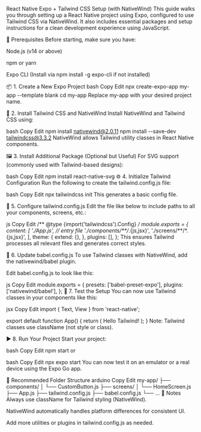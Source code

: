 React Native Expo + Tailwind CSS Setup (with NativeWind)
This guide walks you through setting up a React Native project using Expo, configured to use Tailwind CSS via NativeWind. It also includes essential packages and setup instructions for a clean development experience using JavaScript.

🧰 Prerequisites
Before starting, make sure you have:

Node.js (v14 or above)

npm or yarn

Expo CLI (Install via npm install -g expo-cli if not installed)

📦 1. Create a New Expo Project
bash
Copy
Edit
npx create-expo-app my-app --template blank
cd my-app
Replace my-app with your desired project name.

🌟 2. Install Tailwind CSS and NativeWind
Install NativeWind and Tailwind CSS using:

bash
Copy
Edit
npm install nativewind@2.0.11
npm install --save-dev tailwindcss@3.3.2
NativeWind allows Tailwind utility classes in React Native components.

🖼️ 3. Install Additional Package (Optional but Useful)
For SVG support (commonly used with Tailwind-based designs):

bash
Copy
Edit
npm install react-native-svg
⚙️ 4. Initialize Tailwind Configuration
Run the following to create the tailwind.config.js file:

bash
Copy
Edit
npx tailwindcss init
This generates a basic config file.

📝 5. Configure tailwind.config.js
Edit the file like below to include paths to all your components, screens, etc.:

js
Copy
Edit
/** @type {import('tailwindcss').Config} */
module.exports = {
  content: [
    './App.js', // entry file
    './components/**/*.{js,jsx}',
    './screens/**/*.{js,jsx}',
  ],
  theme: {
    extend: {},
  },
  plugins: [],
};
This ensures Tailwind processes all relevant files and generates correct styles.

🔧 6. Update babel.config.js
To use Tailwind classes with NativeWind, add the nativewind/babel plugin.

Edit babel.config.js to look like this:

js
Copy
Edit
module.exports = {
  presets: ['babel-preset-expo'],
  plugins: ['nativewind/babel'],
};
🧪 7. Test the Setup
You can now use Tailwind classes in your components like this:

jsx
Copy
Edit
import { Text, View } from 'react-native';

export default function App() {
  return (
    <View className="flex-1 items-center justify-center bg-white">
      <Text className="text-xl font-bold text-blue-500">Hello Tailwind!</Text>
    </View>
  );
}
Note: Tailwind classes use className (not style or class).

▶️ 8. Run Your Project
Start your project:

bash
Copy
Edit
npm start
or

bash
Copy
Edit
npx expo start
You can now test it on an emulator or a real device using the Expo Go app.

📁 Recommended Folder Structure
arduino
Copy
Edit
my-app/
├── components/
│   └── CustomButton.js
├── screens/
│   └── HomeScreen.js
├── App.js
├── tailwind.config.js
├── babel.config.js
└── ...
📌 Notes
Always use className for Tailwind styling (NativeWind).

NativeWind automatically handles platform differences for consistent UI.

Add more utilities or plugins in tailwind.config.js as needed.

